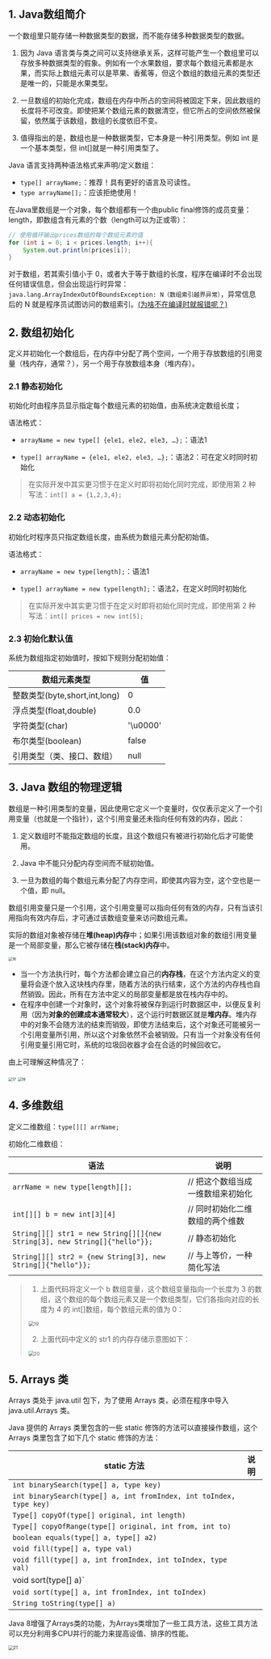 ## 1. Java数组简介

一个数组里只能存储一种数据类型的数据，而不能存储多种数据类型的数据。

1. 因为 Java 语言类与类之间可以支持继承关系，这样可能产生一个数组里可以存放多种数据类型的假象。例如有一个水果数组，要求每个数组元素都是水果，而实际上数组元素可以是苹果、香蕉等，但这个数组的数组元素的类型还是唯一的，只能是水果类型。

2. 一旦数组的初始化完成，数组在内存中所占的空间将被固定下来，因此数组的长度将不可改变。即使把某个数组元素的数据清空，但它所占的空间依然被保留，依然属于该数组，数组的长度依旧不变。

3. 值得指出的是，数组也是一种数据类型，它本身是一种引用类型。例如 int 是一个基本类型，但 int[]就是一种引用类型了。

Java 语言支持两种语法格式来声明/定义数组：

-   `type[] arrayName;`：推荐！具有更好的语言及可读性。
-   `type arrayName[];`：应该拒绝使用！

在Java里数组是一个对象，每个数组都有一个由public final修饰的成员变量：length，即数组含有元素的个数（length可以为正或零）：

```java
// 使用循环输出prices数组的每个数组元素的值
for (int i = 0; i < prices.length; i++){
    System.out.println(prices[i]);
}
```

对于数组，若其索引值小于 0，或者大于等于数组的长度，程序在编译时不会出现任何错误信息，但会出现运行时异常：`java.lang.ArrayIndexOutOfBoundsException: N（数组索引越界异常）`，异常信息后的 N 就是程序员试图访问的数组索引。<u>(为啥不在编译时就报错呢？)</u>

## 2. 数组初始化

定义并初始化一个数组后，在内存中分配了两个空间，一个用于存放数组的引用变量（栈内存，通常？），另一个用于存放数组本身（堆内存）。

### 2.1 静态初始化

初始化时由程序员显示指定每个数组元素的初始值，由系统决定数组长度；

语法格式：

-   `arrayName = new type[] {ele1, ele2, ele3, …};`：语法1

-   `type[] arrayName = {ele1, ele2, ele3, …};`：语法2：可在定义时同时初始化

> 在实际开发中其实更习惯于在定义时即将初始化同时完成，即使用第 2 种写法：`int[] a = {1,2,3,4};`

### 2.2 动态初始化

初始化时程序员只指定数组长度，由系统为数组元素分配初始值。

语法格式：

- `arrayName = new type[length];`：语法1

- `type[] arrayName = new type[length];`：语法2，在定义时同时初始化

> 在实际开发中其实更习惯于在定义时即将初始化同时完成，即使用第 2 种写法：`int[] prices = new int[5];`

### 2.3 初始化默认值

系统为数组指定初始值时，按如下规则分配初始值：

| **数组元素类型**              | **值**   |
| ----------------------------- | -------- |
| 整数类型(byte,short,int,long) | 0        |
| 浮点类型(float,double)        | 0.0      |
| 字符类型(char)                | '\u0000' |
| 布尔类型(boolean)             | false    |
| 引用类型（类、接口、数组）    | null     |

## 3. Java 数组的物理逻辑

数组是一种引用类型的变量，因此使用它定义一个变量时，仅仅表示定义了一个引用变量（也就是一个指针），这个引用变量还未指向任何有效的内存，因此：

1. 定义数组时不能指定数组的长度，且这个数组只有被进行初始化后才可能使用。

2. Java 中不能只分配内存空间而不赋初始值。

3. 一旦为数组的每个数组元素分配了内存空间，即使其内容为空，这个空也是一个值，即 null。

数组引用变量只是一个引用，这个引用变量可以指向任何有效的内存，只有当该引用指向有效内存后，才可通过该数组变量来访问数组元素。

实际的数组对象被存储在**堆(heap)内存**中；如果引用该数组对象的数组引用变量是一个局部变量，那么它被存储在**栈(stack)内存**中。

<img src="https://chua-n.gitee.io/figure-bed/notebook/Java/16.png" alt="16" style="zoom:50%;" />

-   当一个方法执行时，每个方法都会建立自己的**内存栈**，在这个方法内定义的变量将会逐个放入这块栈内存里，随着方法的执行结束，这个方法的内存栈也自然销毁。因此，所有在方法中定义的局部变量都是放在栈内存中的。
-   在程序中创建一个对象时，这个对象将被保存到运行时数据区中，以便反复利用（因为**对象的创建成本通常较大**），这个运行时数据区就是**堆内存**。堆内存中的对象不会随方法的结束而销毁，即使方法结束后，这个对象还可能被另一个引用变量所引用，所以这个对象依然不会被销毁。只有当一个对象没有任何引用变量引用它时，系统的垃圾回收器才会在合适的时候回收它。

由上可理解这种情况了：

<img src="https://chua-n.gitee.io/figure-bed/notebook/Java/17.png" alt="17" style="zoom:50%;" />

<img src="https://chua-n.gitee.io/figure-bed/notebook/Java/18.png" alt="18" style="zoom:50%;" />

## 4. 多维数组

定义二维数组：`type[][] arrName;`

初始化二维数组：

| 语法                                                                      | 说明                              |
| ------------------------------------------------------------------------- | --------------------------------- |
| `arrName = new type[length][];`                                           | // 把这个数组当成一维数组来初始化 |
| `int[][] b = new int[3][4] `                                              | // 同时初始化二维数组的两个维数   |
| `String[][] str1 = new String[][]{new String[3], new String[]{"hello"}};` | // 静态初始化                     |
| `String[][] str2 = {new String[3], new String[]{"hello"}}; `              | // 与上等价，一种简化写法         |

> 1. 上面代码将定义一个 b 数组变量，这个数组变量指向一个长度为 3 的数组，这个数组的每个数组元素又是一个数组类型，它们各指向对应的长度为 4 的 int[]数组，每个数组元素的值为 0：
>
>  <img src="https://chua-n.gitee.io/figure-bed/notebook/Java/19.png" alt="19" style="zoom:67%;" />
>
> 2. 上面代码中定义的 str1 的内存存储示意图如下：
>
>  <img src="https://chua-n.gitee.io/figure-bed/notebook/Java/20.png" alt="20" style="zoom:67%;" />

## 5. Arrays 类

Arrays 类处于 java.util 包下，为了使用 Arrays 类，必须在程序中导入 java.util.Arrays 类。

Java 提供的 Arrays 类里包含的一些 static 修饰的方法可以直接操作数组，这个 Arrays 类里包含了如下几个 static 修饰的方法：

| static 方法                                                  | 说明 |
| ------------------------------------------------------------ | ---- |
| `int binarySearch(type[] a, type key)`                       |      |
| `int binarySearch(type[] a, int fromIndex, int toIndex, type key)` |      |
| `Type[] copyOf(type[] original, int length)`                 |      |
| `Type[] copyOfRange(type[] original, int from, int to)`      |      |
| `boolean equals(type[] a, type[] a2)`                        |      |
| `void fill(type[] a, type val)`                              |      |
| `void fill(type[] a, int fromIndex, int toIndex, type val)`  |      |
| void sort(type[] a)`                                         |      |
| `void sort(type[] a, int fromIndex, int toIndex)`            |      |
| `String toString(type[] a)`                                  |      |

Java 8增强了Arrays类的功能，为Arrays类增加了一些工具方法，这些工具方法可以充分利用多CPU并行的能力来提高设值、排序的性能。

<img src="https://chua-n.gitee.io/figure-bed/notebook/Java/21.png" alt="21" style="zoom:60%;" />

